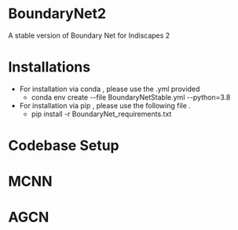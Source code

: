 # BoundaryNet2
A stable version of Boundary Net for Indiscapes 2 
# Installations 
* For installation via conda , please use the .yml provided 
   - conda env create --file BoundaryNetStable.yml --python=3.8
* For installation via pip , please use the following file .
   - pip install -r BoundaryNet_requirements.txt
# Codebase Setup 
# MCNN 
# AGCN 


